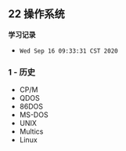 ## 22 操作系统

**学习记录**

* `Wed Sep 16 09:33:31 CST 2020`

### 1 - 历史

* CP/M
* QDOS
* 86DOS
* MS-DOS
* UNIX
* Multics
* Linux
